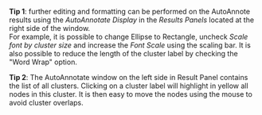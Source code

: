 **Tip 1**: further editing and formatting can be performed on the AutoAnnote results using the *AutoAnnotate Display* in the *Results Panels* located at the right side of the window.<br> For example, it is possible to change Ellipse to Rectangle, uncheck *Scale font by cluster size* and increase the *Font Scale* using the scaling bar. It is also possible to reduce the length of the cluster label by checking the "Word Wrap" option.

**Tip 2**: The AutoAnnotate window on the left side in Result Panel contains the list of all clusters. Clicking on a cluster label will highlight in yellow all nodes in this cluster. It is then easy to move the nodes using the mouse to avoid cluster overlaps. 
